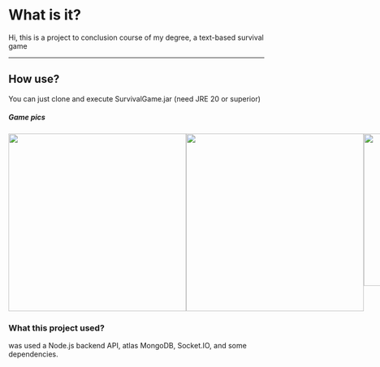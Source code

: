 <h1>What is it?</h1>
<p>Hi, this is a project to conclusion course of my degree, a text-based survival game</p>
<p></p>
<hr>
<h2>How use?</h2>
<p>You can just clone and execute SurvivalGame.jar (need JRE 20 or superior)</p>

<h5>Game pics</h5>
<div style='display:flex'>
  <img style='width: 350px' src="https://github.com/sheiely/suvival-game-poo-discipline/blob/main/images/pic1.png">
  <img style='width: 350px' src="https://github.com/sheiely/suvival-game-poo-discipline/blob/main/images/pic2.png">
  <img style='width: 300px' src="https://github.com/sheiely/suvival-game-poo-discipline/blob/main/images/pic3.png">  
</div>


<h3>What this project used?</h3>
<p>was used a Node.js backend API, atlas MongoDB, Socket.IO, and some dependencies.</p>
